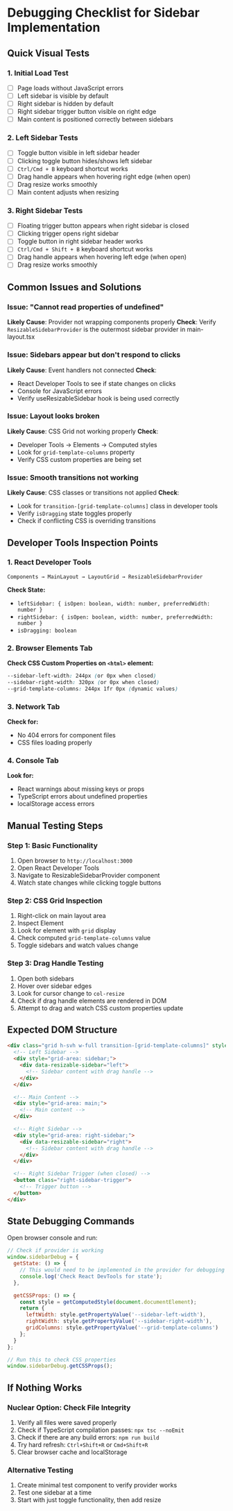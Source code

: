 # Debugging Checklist for Sidebar Implementation

## Quick Visual Tests

### 1. Initial Load Test
- [ ] Page loads without JavaScript errors
- [ ] Left sidebar is visible by default
- [ ] Right sidebar is hidden by default
- [ ] Right sidebar trigger button visible on right edge
- [ ] Main content is positioned correctly between sidebars

### 2. Left Sidebar Tests
- [ ] Toggle button visible in left sidebar header
- [ ] Clicking toggle button hides/shows left sidebar
- [ ] `Ctrl/Cmd + B` keyboard shortcut works
- [ ] Drag handle appears when hovering right edge (when open)
- [ ] Drag resize works smoothly
- [ ] Main content adjusts when resizing

### 3. Right Sidebar Tests
- [ ] Floating trigger button appears when right sidebar is closed
- [ ] Clicking trigger opens right sidebar
- [ ] Toggle button in right sidebar header works
- [ ] `Ctrl/Cmd + Shift + B` keyboard shortcut works
- [ ] Drag handle appears when hovering left edge (when open)
- [ ] Drag resize works smoothly

## Common Issues and Solutions

### Issue: "Cannot read properties of undefined"
**Likely Cause**: Provider not wrapping components properly
**Check**: Verify `ResizableSidebarProvider` is the outermost sidebar provider in main-layout.tsx

### Issue: Sidebars appear but don't respond to clicks
**Likely Cause**: Event handlers not connected
**Check**:
- React Developer Tools to see if state changes on clicks
- Console for JavaScript errors
- Verify useResizableSidebar hook is being used correctly

### Issue: Layout looks broken
**Likely Cause**: CSS Grid not working properly
**Check**:
- Developer Tools → Elements → Computed styles
- Look for `grid-template-columns` property
- Verify CSS custom properties are being set

### Issue: Smooth transitions not working
**Likely Cause**: CSS classes or transitions not applied
**Check**:
- Look for `transition-[grid-template-columns]` class in developer tools
- Verify `isDragging` state toggles properly
- Check if conflicting CSS is overriding transitions

## Developer Tools Inspection Points

### 1. React Developer Tools
```
Components → MainLayout → LayoutGrid → ResizableSidebarProvider
```
**Check State:**
- `leftSidebar: { isOpen: boolean, width: number, preferredWidth: number }`
- `rightSidebar: { isOpen: boolean, width: number, preferredWidth: number }`
- `isDragging: boolean`

### 2. Browser Elements Tab
**Check CSS Custom Properties on `<html>` element:**
```css
--sidebar-left-width: 244px (or 0px when closed)
--sidebar-right-width: 320px (or 0px when closed)
--grid-template-columns: 244px 1fr 0px (dynamic values)
```

### 3. Network Tab
**Check for:**
- No 404 errors for component files
- CSS files loading properly

### 4. Console Tab
**Look for:**
- React warnings about missing keys or props
- TypeScript errors about undefined properties
- localStorage access errors

## Manual Testing Steps

### Step 1: Basic Functionality
1. Open browser to `http://localhost:3000`
2. Open React Developer Tools
3. Navigate to ResizableSidebarProvider component
4. Watch state changes while clicking toggle buttons

### Step 2: CSS Grid Inspection
1. Right-click on main layout area
2. Inspect Element
3. Look for element with `grid` display
4. Check computed `grid-template-columns` value
5. Toggle sidebars and watch values change

### Step 3: Drag Handle Testing
1. Open both sidebars
2. Hover over sidebar edges
3. Look for cursor change to `col-resize`
4. Check if drag handle elements are rendered in DOM
5. Attempt to drag and watch CSS custom properties update

## Expected DOM Structure

```html
<div class="grid h-svh w-full transition-[grid-template-columns]" style="grid-template-columns: var(--grid-template-columns, 244px 1fr 0px);">
  <!-- Left Sidebar -->
  <div style="grid-area: sidebar;">
    <div data-resizable-sidebar="left">
      <!-- Sidebar content with drag handle -->
    </div>
  </div>

  <!-- Main Content -->
  <div style="grid-area: main;">
    <!-- Main content -->
  </div>

  <!-- Right Sidebar -->
  <div style="grid-area: right-sidebar;">
    <div data-resizable-sidebar="right">
      <!-- Sidebar content with drag handle -->
    </div>
  </div>

  <!-- Right Sidebar Trigger (when closed) -->
  <button class="right-sidebar-trigger">
    <!-- Trigger button -->
  </button>
</div>
```

## State Debugging Commands

Open browser console and run:

```javascript
// Check if provider is working
window.sidebarDebug = {
  getState: () => {
    // This would need to be implemented in the provider for debugging
    console.log('Check React DevTools for state');
  },

  getCSSProps: () => {
    const style = getComputedStyle(document.documentElement);
    return {
      leftWidth: style.getPropertyValue('--sidebar-left-width'),
      rightWidth: style.getPropertyValue('--sidebar-right-width'),
      gridColumns: style.getPropertyValue('--grid-template-columns')
    };
  }
};

// Run this to check CSS properties
window.sidebarDebug.getCSSProps();
```

## If Nothing Works

### Nuclear Option: Check File Integrity
1. Verify all files were saved properly
2. Check if TypeScript compilation passes: `npx tsc --noEmit`
3. Check if there are any build errors: `npm run build`
4. Try hard refresh: `Ctrl+Shift+R` or `Cmd+Shift+R`
5. Clear browser cache and localStorage

### Alternative Testing
1. Create minimal test component to verify provider works
2. Test one sidebar at a time
3. Start with just toggle functionality, then add resize